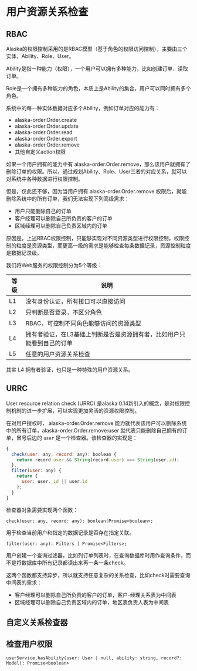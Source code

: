 # 用户资源关系检查



## RBAC

Alaska的权限控制采用的是RBAC模型（基于角色的权限访问控制），主要由三个实体，Ability、Role、User。

Ability是指一种能力（权限），一个用户可以拥有多种能力，比如创建订单、读取订单。

Role是一个拥有多种能力的角色，本质上是Ability的集合，用户可以同时拥有多个角色。

系统中的每一种实体数据对应多个Ability，例如订单对应的能力有：

- alaska-order.Order.create
- alaska-order.Order.update
- alaska-order.Order.read
- alaska-order.Order.export
- alaska-order.Order.remove
- 其他自定义action权限

如果一个用户拥有的能力中有 alaska-order.Order.remove，那么该用户就拥有了删除订单的权限。所以，通过规划Ability、Role、User三者的对应关系，就可以对系统中各种数据进行权限控制。

但是，仅此还不够，因为当用户拥有 alaska-order.Order.remove 权限后，就能删除系统中的所有订单，我们无法实现下列高级需求：

- 用户只能删除自己的订单
- 客户经理可以删除自己所负责的客户的订单
- 区域经理可以删除自己负责区域内的订单

原因是，上述RBAC权限控制，只能够实现对不同资源类型进行权限控制，权限控制的粒度是资源类型，而更高一级的需求是能够检查每条数据记录，资源控制粒度是数据记录级。

我们将Web服务的权限控制分为5个等级：

| 等级 | 说明                                                         |
| ---- | ------------------------------------------------------------ |
| L1   | 没有身份认证，所有接口可以直接访问                           |
| L2   | 只判断是否登录，不区分角色                                   |
| L3   | RBAC，可控制不同角色能够访问的资源类型                       |
| L4   | 拥有者验证，在L3基础上判断是否是资源拥有者，比如用户只能看到自己的订单 |
| L5   | 任意的用户资源关系检查                                       |

其实 L4 拥有者验证，也只是一种特殊的用户资源关系。



## URRC

User resource relation check (URRC) 是alaska 0.14新引入的概念，是对权限控制机制的进一步扩展，可以实现更加灵活的资源权限控制。

在对用户授权时， alaska-order.Order.remove 能力就代表该用户可以删除系统中的所有订单，alaska-order.Order.remove:user 就代表只能删除自己拥有的订单，冒号后边的 `user` 是一个检查器。该检查器的实现是：

```js
{
  check(user: any, record: any): boolean {
    return record.user && String(record.user) === String(user.id);
  },
  filter(user: any) {
    return {
      user: user._id || user.id
    };
  }
}
```

检查器对象需要实现两个函数：

 `check(user: any, record: any): boolean|Promise<boolean>;`

用于检查当前用户和指定的数据记录是否存在指定关联。

`filter(user: any): Filters | Promise<Filters>;`

用户创建一个查询过滤器，比如列订单列表时，在查询数据库时用作查询条件，而不是将数据库中所有记录都读出来再一条一条check。

这两个函数都支持异步，所以就支持任意复杂的关系检查，比如check时需要查询中间表的需求：

- 客户经理可以删除自己所负责的客户的订单，客户-经理关系表为中间表
- 区域经理可以删除自己负责区域内的订单，地区表负责人表为中间表



## 自定义关系检查器

 

## 检查用户权限

`userService.hasAbility(user: User | null, ability: string, record?: Model): Promise<boolean>`

